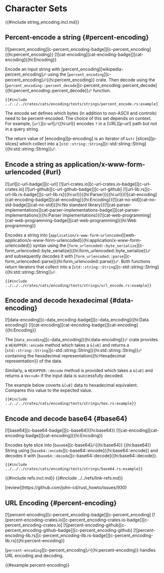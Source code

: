 # Character Sets

{{#include string_encoding.incl.md}}

## Percent-encode a string {#percent-encoding}

[![percent_encoding][c-percent_encoding-badge]][c-percent_encoding]{{hi:percent_encoding}} [![cat-encoding][cat-encoding-badge]][cat-encoding]{{hi:Encoding}}

Encode an input string with [percent_encoding][wikipedia-percent_encoding]⮳ using the [`percent_encoding`][c-percent_encoding]⮳{{hi:percent_encoding}} crate. Then decode using the [`percent_encoding::percent_decode`][c-percent_encoding::percent_decode]{{hi:percent_encoding::percent_decode}}⮳ function.

```rust,editable
{{#include ../../../crates/cats/encoding/tests/strings/percent_encode.rs:example}}
```

The encode set defines which bytes (in addition to non-ASCII and controls) need to be percent-encoded. The choice of this set depends on context. For example, [`url`][c-url]⮳{{hi:url}} encodes `?` in a [URL][p-url] path but not in a query string.

The return value of [encoding][p-encoding] is an iterator of `&str` [slices][p-slices] which collect into a [`std::string::String`][c-std::string::String]{{hi:std::string::String}}⮳.

## Encode a string as application/x-www-form-urlencoded {#url}

[![url][c-url-badge]][c-url] [![url-crates.io][c-url-crates.io-badge]][c-url-crates.io] [![url-github][c-url-github-badge]][c-url-github] [![url-lib.rs][c-url-lib.rs-badge]][c-url-lib.rs]{{hi:url}}{{hi:Parser}}{{hi:url}}[![cat-encoding][cat-encoding-badge]][cat-encoding]{{hi:Encoding}}[![cat-no-std][cat-no-std-badge]][cat-no-std]{{hi:No standard library}}[![cat-parser-implementations][cat-parser-implementations-badge]][cat-parser-implementations]{{hi:Parser implementations}}[![cat-web-programming][cat-web-programming-badge]][cat-web-programming]{{hi:Web programming}}

Encodes a string into [`application/x-www-form-urlencoded`][web-application/x-www-form-urlencoded]{{hi:application/x-www-form-urlencoded}} syntax using the [`form_urlencoded::byte_serialize`][c-form_urlencoded::byte_serialize]{{hi:form_urlencoded::byte_serialize}}⮳ and subsequently decodes it with [`form_urlencoded::parse`][c-form_urlencoded::parse]{{hi:form_urlencoded::parse}}⮳. Both functions return iterators that collect into a [`std::string::String`][c-std::string::String]{{hi:std::string::String}}⮳.

```rust,editable
{{#include ../../../crates/cats/encoding/tests/strings/url_encode.rs:example}}
```

## Encode and decode hexadecimal {#data-encoding}

[![data-encoding][c-data_encoding-badge]][c-data_encoding]{{hi:Data encoding}} [![cat-encoding][cat-encoding-badge]][cat-encoding]{{hi:Encoding}}

The [`data_encoding`][c-data_encoding]{{hi:data-encoding}}⮳ crate provides a `HEXUPPER::encode` method which takes a `&[u8]` and returns a [`std::string::String`][c-std::string::String]{{hi:std::string::String}}⮳ containing the hexadecimal representation{{hi:Hexadecimal representation}} of the data.

Similarly, a `HEXUPPER::decode` method is provided which takes a `&[u8]` and returns a `Vec<u8>` if the input data is successfully decoded.

The example below coverts `&[u8]` data to hexadecimal equivalent. Compares this value to the expected value.

```rust,editable
{{#include ../../../crates/cats/encoding/tests/strings/hex.rs:example}}
```

## Encode and decode base64 {#base64}

[![base64][c-base64-badge]][c-base64]{{hi:base64}} [![cat-encoding][cat-encoding-badge]][cat-encoding]{{hi:Encoding}}

Encodes byte slice into [`base64`][c-base64]⮳{{hi:base64}} {{hi:base64}} String using [`base64::encode`][c-base64::encode]{{hi:base64::encode}} and decodes it with [`base64::decode`][c-base64::decode]{{hi:base64::decode}}.

```rust,editable
{{#include ../../../crates/cats/encoding/tests/strings/base64.rs:example}}
```

{{#include refs.incl.md}}
{{#include ../../refs/link-refs.md}}

<div class="hidden">
[review](https://github.com/john-cd/rust_howto/issues/930)

## URL Encoding {#percent-encoding}

[![percent-encoding][c-percent_encoding-badge]][c-percent_encoding] [![percent-encoding-crates.io][c-percent_encoding-crates.io-badge]][c-percent_encoding-crates.io] [![percent-encoding-github][c-percent_encoding-github-badge]][c-percent_encoding-github] [![percent-encoding-lib.rs][c-percent_encoding-lib.rs-badge]][c-percent_encoding-lib.rs]{{hi:percent-encoding}}

[`percent-encoding`][c-percent_encoding]⮳{{hi:percent-encoding}} handles URL encoding and decoding.

{{#example percent-encoding}}
</div>
